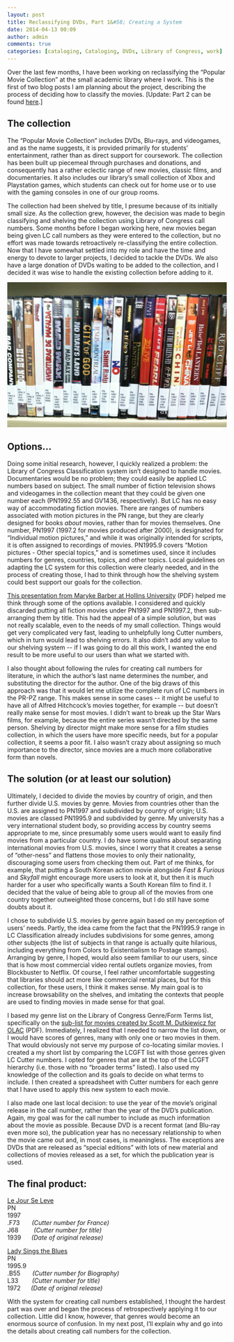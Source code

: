 ```yaml
---
layout: post
title: Reclassifying DVDs, Part 1&#58; Creating a System
date: 2014-04-13 00:09
author: admin
comments: true
categories: [cataloging, Cataloging, DVDs, Library of Congress, work]
---
```

Over the last few months, I have been working on reclassifying the “Popular Movie Collection” at the small academic library where I work. This is the first of two blog posts I am planning about the project, describing the process of deciding how to classify the movies. [Update: Part 2 can be found [here](https://elliotdwilliams.github.io/reclassifying-dvds-part-2/).]

<h2>The collection</h2>
The “Popular Movie Collection” includes DVDs, Blu-rays, and videogames, and as the name suggests, it is provided primarily for students’ entertainment, rather than as direct support for coursework. The collection has been built up piecemeal through purchases and donations, and consequently has a rather eclectic range of new movies, classic films, and documentaries. It also includes our library’s small collection of Xbox and Playstation games, which students can check out for home use or to use with the gaming consoles in one of our group rooms.

The collection had been shelved by title, I presume because of its initially small size. As the collection grew, however, the decision was made to begin classifying and shelving the collection using Library of Congress call numbers. Some months before I began working here, new movies began being given LC call numbers as they were entered to the collection, but no effort was made towards retroactively re-classifying the entire collection. Now that I have somewhat settled into my role and have the time and energy to devote to larger projects, I decided to tackle the DVDs. We also have a large donation of DVDs waiting to be added to the collection, and I decided it was wise to handle the existing collection before adding to it.

![Popular DVD shelf](/images/2014/pop_dvds.jpg)

<h2>Options...</h2>
Doing some initial research, however, I quickly realized a problem: the Library of Congress Classification system isn’t designed to handle movies. Documentaries would be no problem; they could easily be applied LC numbers based on subject. The small number of fiction television shows and videogames in the collection meant that they could be given one number each (PN1992.55 and GV1436, respectively). But LC has no easy way of accommodating fiction movies. There are ranges of numbers associated with motion pictures in the PN range, but they are clearly designed for books <em>about</em> movies, rather than for movies themselves. One number, PN1997 (1997.2 for movies produced after 2000), is designated for “Individual motion pictures,” and while it was originally intended for scripts, it is often assigned to recordings of movies. PN1995.9 covers “Motion pictures - Other special topics,” and is sometimes used, since it includes numbers for genres, countries, topics, and other topics. Local guidelines on adapting the LC system for this collection were clearly needed, and in the process of creating those, I had to think through how the shelving system could best support our goals for the collection.

<a href="http://www.vla.org/wp-content/uploads/2010/04/films_VLA.pdf" target="_blank">This presentation from Maryke Barber at Hollins University</a> (PDF) helped me think through some of the options available. I considered and quickly discarded putting all fiction movies under PN1997 and PN1997.2, then sub-arranging them by title. This had the appeal of a simple solution, but was not really scalable, even to the needs of my small collection. Things would get very complicated very fast, leading to unhelpfully long Cutter numbers, which in turn would lead to shelving errors. It also didn’t add any value to our shelving system -- if I was going to do all this work, I wanted the end result to be more useful to our users than what we started with.

I also thought about following the rules for creating call numbers for literature, in which the author’s last name determines the number, and substituting the director for the author. One of the big draws of this approach was that it would let me utilize the complete run of LC numbers in the PR-PZ range. This makes sense in some cases -- it might be useful to have all of Alfred Hitchcock’s movies together, for example -- but doesn’t really make sense for most movies. I didn’t want to break up the Star Wars films, for example, because the entire series wasn’t directed by the same person. Shelving by director might make more sense for a film studies collection, in which the users have more specific needs, but for a popular collection, it seems a poor fit. I also wasn’t crazy about assigning so much importance to the director, since movies are a much more collaborative form than novels.

<h2>The solution (or at least our solution)</h2>
Ultimately, I decided to divide the movies by country of origin, and then further divide U.S. movies by genre. Movies from countries other than the U.S. are assigned to PN1997 and subdivided by country of origin; U.S. movies are classed PN1995.9 and subdivided by genre. My university has a very international student body, so providing access by country seems appropriate to me, since presumably some users would want to easily find movies from a particular country. I do have some qualms about separating international movies from U.S. movies, since I worry that it creates a sense of “other-ness” and flattens those movies to only their nationality, discouraging some users from checking them out. Part of me thinks, for example, that putting a South Korean action movie alongside <em>Fast &amp; Furious</em> and <em>Skyfall</em> might encourage more users to look at it, but then it is much harder for a user who specifically wants a South Korean film to find it. I decided that the value of being able to group all of the movies from one country together outweighted those concerns, but I do still have some doubts about it.

I chose to subdivide U.S. movies by genre again based on my perception of users’ needs. Partly, the idea came from the fact that the PN1995.9 range in LC Classification already includes subdivisions for some genres, among other subjects (the list of subjects in that range is actually quite hilarious, including everything from Colors to Existentialism to Postage stamps). Arranging by genre, I hoped, would also seem familiar to our users, since that is how most commercial video rental outlets organize movies, from Blockbuster to Netflix. Of course, I feel rather uncomfortable suggesting that libraries should act more like commercial rental places, but for this collection, for these users, I think it makes sense. My main goal is to increase browsability on the shelves, and imitating the contexts that people are used to finding movies in made sense for that goal.

I based my genre list on the Library of Congress Genre/Form Terms list, specifically on the <a href="http://olacinc.org/drupal/capc_files/GenreFormHeadingsList.pdf" target="_blank">sub-list for movies created by Scott M. Dutkiewicz for OLAC</a> (PDF). Immediately, I realized that I needed to narrow the list down, or I would have scores of genres, many with only one or two movies in them. That would obviously not serve my purpose of co-locating similar movies. I created a my short list by comparing the LCGFT list with those genres given LC Cutter numbers. I opted for genres that are at the top of the LCGFT hierarchy (i.e. those with no “broader terms” listed). I also used my knowledge of the collection and its goals to decide on what terms to include. I then created a spreadsheet with Cutter numbers for each genre that I have used to apply this new system to each movie.

I also made one last local decision: to use the year of the movie’s original release in the call number, rather than the year of the DVD’s publication. Again, my goal was for the call number to include as much information about the movie as possible. Because DVD is a recent format (and Blu-ray even more so), the publication year has no necessary relationship to when the movie came out and, in most cases, is meaningless. The exceptions are DVDs that are released as “special editions” with lots of new material and collections of movies released as a set, for which the publication year is used.

<h2>The final product:</h2>

[Le Jour Se Leve](http://www.imdb.com/title/tt0031514/)<br>
PN<br>
1997<br>
.F73       <em>(Cutter number for France)</em><br>
J68         <em>(Cutter number for title)</em><br>
1939      <em>(Date of original release)</em><br>


[Lady Sings the Blues](http://www.imdb.com/title/tt0068828/)<br>
PN<br>
1995.9<br>
.B55       <em>(Cutter number for Biography)</em><br>
L33        <em>(Cutter number for title)</em><br>
1972      <em>(Date of original release)</em><br>


With the system for creating call numbers established, I thought the hardest part was over and began the process of retrospectively applying it to our collection. Little did I know, however, that genres would become an enormous source of confusion. In my next post, I’ll explain why and go into the details about creating call numbers for the collection.

